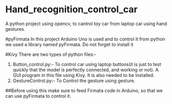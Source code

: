 # Hand_recognition_control_car
A python project using opencv, to cantrol toy car from laptop car using hand gestures.

#pyFirmata
In this project Arduino Uno is used and to control it from python we used a library named pyFirmata. Do not forget to install it

#Kivy
There are two types of python files:-
1. Button_control.py:- To control car using laptop buttons(it is just to test quickly that the model is perfectly connected, and working                          or not). A GUI program in this file using Kivy. It is also needed to be installed.
2. GestureControl.py:- To Control the gesture using gesture.

##Before using this make sure to feed Firmata code in Arduino, so that we can use pyFirmata to control it.


